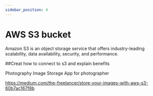 ```yaml
---
sidebar_position: 4
---
```


# AWS S3 bucket
Amazon S3 is an object storage service that offers industry-leading scalability, data availability, security, and performance.

##Creat how to connect to s3 and explain benefits


Photography Image Storage App for photographer

https://medium.com/the-freelancer/store-your-images-with-aws-s3-60b7ac167f8b